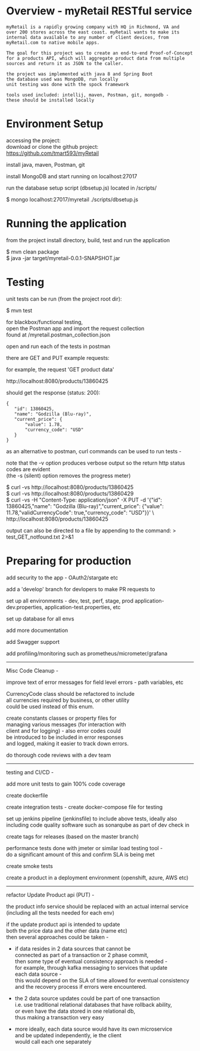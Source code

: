 

# Overview - myRetail RESTful service
```
myRetail is a rapidly growing company with HQ in Richmond, VA and 
over 200 stores across the east coast. myRetail wants to make its 
internal data available to any number of client devices, from 
myRetail.com to native mobile apps. 

The goal for this project was to create an end-to-end Proof-of-Concept 
for a products API, which will aggregate product data from multiple 
sources and return it as JSON to the caller. 

the project was implemented with java 8 and Spring Boot  
the database used was MongoDB, run locally  
unit testing was done with the spock framework  

tools used included: intellij, maven, Postman, git, mongodb -  
these should be installed locally  
```

# Environment Setup

accessing the project:  
    download or clone the github project:  
    https://github.com/tmart593/myRetail  

install java, maven, Postman, git

install MongoDB and start running on localhost:27017  

run the database setup script (dbsetup.js) located in <project root dir>/scripts/  

$ mongo localhost:27017/myretail ./scripts/dbsetup.js  

 
  
# Running the application

from the project install directory, build, test and run the application  

$ mvn clean package  
$ java -jar target/myretail-0.0.1-SNAPSHOT.jar  

# Testing

unit tests can be run (from the project root dir):  

$ mvn test  

for blackbox/functional testing,  
open the Postman app and import the request collection  
found at <project root>/myretail.postman_collection.json  

open and run each of the tests in postman  

 there are GET and PUT example requests:
 
 for example, the request 'GET product data'  
 
 http://localhost:8080/products/13860425  
 
 should get the response  (status: 200):  
 ```
 {
    "id": 13860425,
    "name": "Godzilla (Blu-ray)",
    "current_price": {
        "value": 1.78,
        "currency_code": "USD"
    }
}
```
  

as an alternative to postman, curl commands can be used to run tests -  

note that the -v option produces verbose output so the 
return http status codes are evident   
(the -s (silent) option removes the progress meter)  

  $ curl -vs http://localhost:8080/products/13860425  
	$ curl -vs http://localhost:8080/products/13860429  
	$ curl -vs -H "Content-Type: application/json" -X PUT -d '{"id": 13860425,"name": "Godzilla (Blu-ray)","current_price": {"value": 11.78,"validCurrencyCode": true,"currency_code": "USD"}}' \  
	         http://localhost:8080/products/13860425  

output can also be directed to a file by appending to the command: > test_GET_notfound.txt 2>&1  



# Preparing for production 


add security to the app - OAuth2/stargate etc

add a 'develop' branch for devlopers to make PR requests to

set up all environments - dev, test, perf, stage, prod
      application-dev.properties, application-test.properties, etc

set up database for all envs

add more documentation  

add Swagger support

add profiling/monitoring such as prometheus/micrometer/grafana

_____________________________________________________

Misc Code Cleanup -  

improve text of error messages for field level errors - path variables, etc

CurrencyCode class should be refactored to include  
all currencies required by business, or other utility  
could be used instead of this enum.

create constants classes or property files for  
managing various messages (for interaction with  
client and for logging) - also error codes could  
be introduced to be included in error responses  
and logged, making it easier to track down errors.  

do thorough code reviews with a dev team


__________________________________________________________

testing and CI/CD -

add more unit tests to gain 100% code coverage

create dockerfile 

create integration tests - create docker-compose file for testing

set up jenkins pipeline (jenkinsfile) to include above tests, ideally also including
          code quality software such as sonarqube as part of dev check in
          
create tags for releases (based on the master branch)
                   
performance tests done with jmeter or similar load testing tool -  
     do a significant amount of this and confirm SLA is being met

create smoke tests

create a product in a deployment environment (openshift, azure, AWS etc)
___________________________________________________________

refactor Update Product api (PUT) - 

the product info service should be replaced with an actual internal service
(including all the tests needed for each env)

if the update product api is intended to update  
both the price data and the other data (name etc)  
then several approaches could be taken -  
     
 - if data resides in 2 data sources that cannot be  
     connected as part of a transaction or 2 phase commit,  
     then some type of eventual consistency approach is needed -  
     for example, through kafka messaging to services that update   
     each data source  -  
     this would depend on the SLA of time allowed for eventual consistency  
     and the recovery process if errors were encountered. 
     
 - the 2 data source updates could be part of one transaction  
      i.e. use traditional relational databases that have rollback ability,   
      or even have the data stored in one relational db,  
      thus making a transaction very easy  
 
 - more ideally, each data source would have its own microservice  
    and be updated independently, ie the client  
    would call each one separately  
    
 
    
          
  






